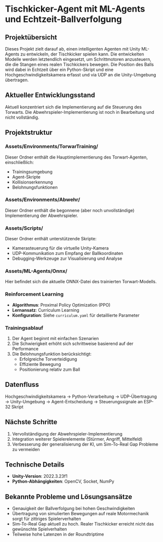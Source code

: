 # Tischkicker-Agent mit ML-Agents und Echtzeit-Ballverfolgung

## Projektübersicht

Dieses Projekt zielt darauf ab, einen intelligenten Agenten mit Unity ML-Agents zu entwickeln, der Tischkicker spielen kann. Die entwickelten Modelle werden letztendlich eingesetzt, um Schrittmotoren anzusteuern, die die Stangen eines realen Tischkickers bewegen. Die Position des Balls wird dabei in Echtzeit über ein Python-Skript und eine Hochgeschwindigkeitskamera erfasst und via UDP an die Unity-Umgebung übertragen.

## Aktueller Entwicklungsstand

Aktuell konzentriert sich die Implementierung auf die Steuerung des Torwarts. Die Abwehrspieler-Implementierung ist noch in Bearbeitung und nicht vollständig.

## Projektstruktur

### Assets/Environments/TorwarTraining/
Dieser Ordner enthält die Hauptimplementierung des Torwart-Agenten, einschließlich:
- Trainingsumgebung
- Agent-Skripte
- Kollisionserkennung
- Belohnungsfunktionen

### Assets/Environments/Abwehr/
Dieser Ordner enthält die begonnene (aber noch unvollständige) Implementierung der Abwehrspieler.

### Assets/Scripts/
Dieser Ordner enthält unterstützende Skripte:
- Kamerasteuerung für die virtuelle Unity-Kamera
- UDP-Kommunikation zum Empfang der Ballkoordinaten
- Debugging-Werkzeuge zur Visualisierung und Analyse

### Assets/ML-Agents/Onnx/
Hier befindet sich die aktuelle ONNX-Datei des trainierten Torwart-Modells.

### Reinforcement Learning
- **Algorithmus**: Proximal Policy Optimization (PPO)
- **Lernansatz**: Curriculum Learning
- **Konfiguration**: Siehe `curriculum.yaml` für detaillierte Parameter

### Trainingsablauf
1. Der Agent beginnt mit einfachen Szenarien
2. Die Schwierigkeit erhöht sich schrittweise basierend auf der Performance
3. Die Belohnungsfunktion berücksichtigt:
   - Erfolgreiche Torverteidigung
   - Effiziente Bewegung
   - Positionierung relativ zum Ball

## Datenfluss

Hochgeschwindigkeitskamera → Python-Verarbeitung → UDP-Übertragung → Unity-Umgebung → Agent-Entscheidung → Steuerungssignale an ESP-32 Skript

## Nächste Schritte

1. Vervollständigung der Abwehrspieler-Implementierung
2. Integration weiterer Spielerelemente (Stürmer, Angriff, Mittelfeld)
3. Verbesserung der generalisierung der KI, um Sim-To-Real Gap Probleme zu vermeiden

## Technische Details

- **Unity-Version**: 2022.3.23f1
- **Python-Abhängigkeiten**: OpenCV, Socket, NumPy

## Bekannte Probleme und Lösungsansätze

- Genauigkeit der Ballverfolgung bei hohen Geschwindigkeiten
- Übertragung von simulierten Bewegungen auf reale Motormechanik sorgt für zittriges Spielerverhalten
- Sim-To-Real Gap aktuell zu hoch. Realer Tischkicker erreicht nicht das gewünschte Spielverhalten
- Teilweise hohe Latenzen in der Roundtriptime
